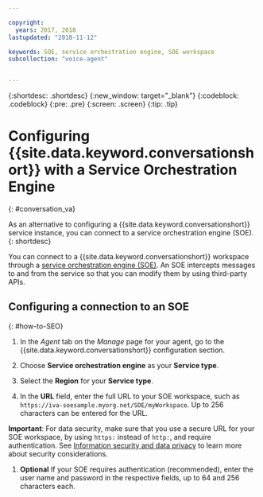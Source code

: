 ```yaml
---

copyright:
  years: 2017, 2018
lastupdated: "2018-11-12"

keywords: SOE, service orchestration engine, SOE workspace
subcollection: "voice-agent"


---
```


{:shortdesc: .shortdesc}
{:new_window: target="_blank"}
{:codeblock: .codeblock}
{:pre: .pre}
{:screen: .screen}
{:tip: .tip}

# Configuring {{site.data.keyword.conversationshort}} with a Service Orchestration Engine
{: #conversation_va}

As an alternative to configuring a {{site.data.keyword.conversationshort}} service instance, you can connect to a service orchestration engine (SOE).
{: shortdesc}

You can connect to a {{site.data.keyword.conversationshort}} workspace through a [service orchestration engine (SOE)](/docs/services/voice-agent?topic=voice-agent-about#arch-soe). An SOE intercepts messages to and from the service so that you can modify them by using third-party APIs.

## Configuring a connection to an SOE
{: #how-to-SEO}

1. In the _Agent_ tab on the _Manage_ page for your agent, go to the {{site.data.keyword.conversationshort}} configuration section.

1. Choose **Service orchestration engine** as your **Service type**.

1. Select the **Region** for your **Service type**.

1. In the **URL** field, enter the full URL to your SOE workspace, such as `https://iva-soesample.myorg.net/SOE/myWorkspace`. Up to 256 characters can be entered for the URL.

  **Important**: For data security, make sure that you use a secure URL for your SOE workspace, by using `https:` instead of `http:`, and require authentication. See [Information security and data privacy](/docs/services/voice-agent?topic=voice-agent-infosec) to learn more about security considerations.

1. **Optional** If your SOE requires authentication (recommended), enter the user name and password in the respective fields, up to 64 and 256 characters each.
